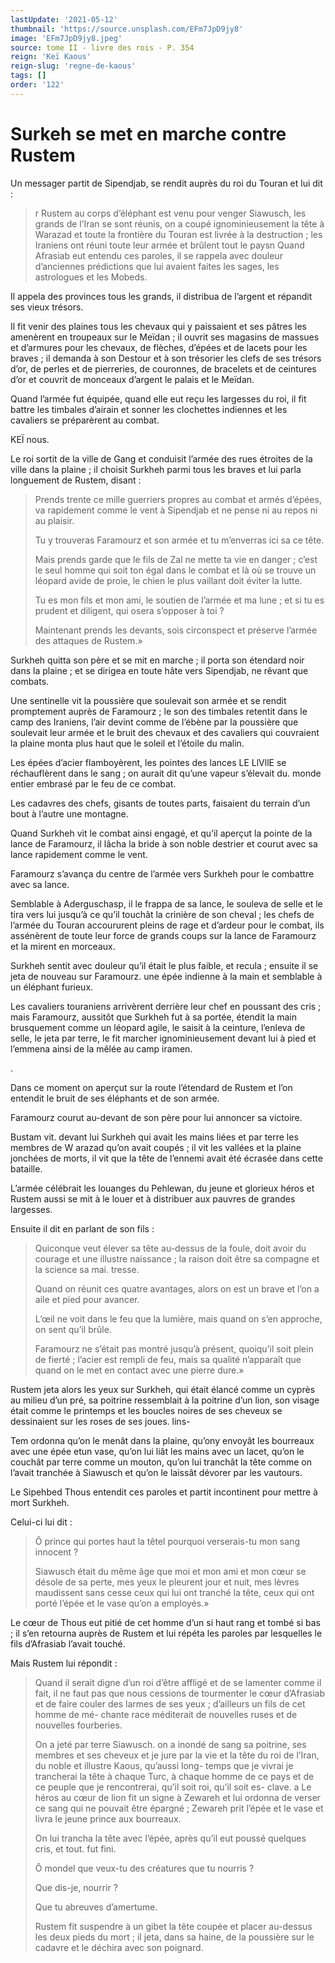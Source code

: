 ```yaml
---
lastUpdate: '2021-05-12'
thumbnail: 'https://source.unsplash.com/EFm7JpD9jy8'
image: 'EFm7JpD9jy8.jpeg'
source: tome II - livre des rois - P. 354
reign: 'Keï Kaous'
reign-slug: 'regne-de-kaous'
tags: []
order: '122'
---
```


# Surkeh se met en marche contre Rustem

Un messager partit de Sipendjab, se rendit auprès du roi du Touran et lui dit :

> r Rustem au corps d’éléphant est venu pour venger Siawusch, les grands de l’Iran se sont réunis, on a coupé ignominieusement la tête à Warazad et toute la frontière du Touran est livrée à la destruction ; les Iraniens ont réuni toute leur armée et brûlent tout le paysn Quand Afrasiab eut entendu ces paroles, il se rappela avec douleur d’anciennes prédictions que lui avaient faites les sages, les astrologues et les Mobeds.

Il appela des provinces tous les grands, il distribua de l’argent et répandit ses vieux trésors.

Il fit venir des plaines tous les chevaux qui y paissaient et ses pâtres les amenèrent en troupeaux sur le Meïdan ; il ouvrit ses magasins de massues et d’armures pour les chevaux, de flèches, d’épées et de lacets pour les braves ; il demanda à son Destour et à son trésorier les clefs de ses trésors d’or, de perles et de pierreries, de couronnes, de bracelets et de ceintures d’or et couvrit de monceaux d’argent le palais et le Meïdan.

Quand l’armée fut équipée, quand elle eut reçu les largesses du roi, il fit battre les timbales d’airain et sonner les clochettes indiennes et les cavaliers se préparèrent au combat.

KEÏ nous.

Le roi sortit de la ville de Gang et conduisit l’armée des rues étroites de la ville dans la plaine ; il choisit Surkheh parmi tous les braves et lui parla longuement de Rustem, disant :

> Prends trente ce mille guerriers propres au combat et armés d’épées, va rapidement comme le vent à Sipendjab et ne pense ni au repos ni au plaisir.
>
> Tu y trouveras Faramourz et son armée et tu m’enverras ici sa ce tête.
>
> Mais prends garde que le fils de Zal ne mette ta vie en danger ; c’est le seul homme qui soit ton égal dans le combat et là où se trouve un léopard avide de proie, le chien le plus vaillant doit éviter la lutte.
>
> Tu es mon fils et mon ami, le soutien de l’armée et ma lune ; et si tu es prudent et diligent, qui osera s’opposer à toi ?
>
> Maintenant prends les devants, sois circonspect et préserve l’armée des attaques de Rustem.»

Surkheh quitta son père et se mit en marche ; il porta son étendard noir dans la plaine ; et se dirigea en toute hâte vers Sipendjab, ne rêvant que combats.

Une sentinelle vit la poussière que soulevait son armée et se rendit promptement auprès de Faramourz ; le son des timbales retentit dans le camp des Iraniens, l’air devint comme de l’ébène par la poussière que soulevait leur armée et le bruit des chevaux et des cavaliers qui couvraient la plaine monta plus haut que le soleil et l’étoile du malin.

Les épées d’acier flamboyèrent, les pointes des lances LE LlVllE se réchauflèrent dans le sang ; on aurait dit qu’une vapeur s’élevait du. monde entier embrasé par le feu de ce combat.

Les cadavres des chefs, gisants de toutes parts, faisaient du terrain d’un bout à l’autre une montagne.

Quand Surkheh vit le combat ainsi engagé, et qu’il aperçut la pointe de la lance de Faramourz, il lâcha la bride à son noble destrier et courut avec sa lance rapidement comme le vent.

Faramourz s’avança du centre de l’armée vers Surkheh pour le combattre avec sa lance.

Semblable à Aderguschasp, il le frappa de sa lance, le souleva de selle et le tira vers lui jusqu’à ce qu’il touchât la crinière de son cheval ; les chefs de l’armée du Touran accoururent pleins de rage et d’ardeur pour le combat, ils assénèrent de toute leur force de grands coups sur la lance de Faramourz et la mirent en morceaux.

Surkheh sentit avec douleur qu’il était le plus faible, et recula ; ensuite il se jeta de nouveau sur Faramourz. une épée indienne à la main et semblable à un éléphant furieux.

Les cavaliers touraniens arrivèrent derrière leur chef en poussant des cris ; mais Faramourz, aussitôt que Surkheh fut à sa portée, étendit la main brusquement comme un léopard agile, le saisit à la ceinture, l’enleva de selle, le jeta par terre, le fit marcher ignominieusement devant lui à pied et l’emmena ainsi de la mêlée au camp iramen.

.

Dans ce moment on aperçut sur la route l’étendard de Rustem et l’on entendit le bruit de ses éléphants et de son armée.

Faramourz courut au-devant de son père pour lui annoncer sa victoire.

Bustam vit. devant lui Surkheh qui avait les mains liées et par terre les membres de W arazad qu’on avait coupés ; il vit les vallées et la plaine jonchées de morts, il vit que la tête de l’ennemi avait été écrasée dans cette bataille.

L’armée célébrait les louanges du Pehlewan, du jeune et glorieux héros et Rustem aussi se mit à le louer et à distribuer aux pauvres de grandes largesses.

Ensuite il dit en parlant de son fils :

> Quiconque veut élever sa tête au-dessus de la foule, doit avoir du courage et une illustre naissance ; la raison doit être sa compagne et la science sa mai. tresse.
>
> Quand on réunit ces quatre avantages, alors on est un brave et l’on a aile et pied pour avancer.
>
> L’œil ne voit dans le feu que la lumière, mais quand on s’en approche, on sent qu’il brûle.
>
> Faramourz ne s’était pas montré jusqu’à présent, quoiqu’il soit plein de fierté ; l’acier est rempli de feu, mais sa qualité n’apparaît que quand on le met en contact avec une pierre dure.»

Rustem jeta alors les yeux sur Surkheh, qui était élancé comme un cyprès au milieu d’un pré, sa poitrine ressemblait à la poitrine d’un lion, son visage était comme le printemps et les boucles noires de ses cheveux se dessinaient sur les roses de ses joues. lins-

Tem ordonna qu’on le menât dans la plaine, qu’ony envoyât les bourreaux avec une épée etun vase, qu’on lui liât les mains avec un lacet, qu’on le couchât par terre comme un mouton, qu’on lui tranchât la tête comme on l’avait tranchée à Siawusch et qu’on le laissât dévorer par les vautours.

Le Sipehbed Thous entendit ces paroles et partit incontinent pour mettre à mort Surkheh.

Celui-ci lui dit :

> Ô prince qui portes haut la têtel pourquoi verserais-tu mon sang innocent ?
>
> Siawusch était du même âge que moi et mon ami et mon cœur se désole de sa perte, mes yeux le pleurent jour et nuit, mes lèvres maudissent sans cesse ceux qui lui ont tranché la tête, ceux qui ont porté l’épée et le vase qu’on a employés.»

Le cœur de Thous eut pitié de cet homme d’un si haut rang et tombé si bas ; il s’en retourna auprès de Rustem et lui répéta les paroles par lesquelles le fils d’Afrasiab l’avait touché.

Mais Rustem lui répondit :

> Quand il serait digne d’un roi d’être affligé et de se lamenter comme il fait, il ne faut pas que nous cessions de tourmenter le cœur d’Afrasiab et de faire couler des larmes de ses yeux ; d’ailleurs un fils de cet homme de mé- chante race méditerait de nouvelles ruses et de nouvelles fourberies.
>
> On a jeté par terre Siawusch. on a inondé de sang sa poitrine, ses membres et ses cheveux et je jure par la vie et la tête du roi de l’Iran, du noble et illustre Kaous, qu’aussi long- temps que je vivrai je trancherai la tête à chaque Turc, à chaque homme de ce pays et de ce peuple que je rencontrerai, qu’il soit roi, qu’il soit es- clave. a Le héros au cœur de lion fit un signe à Zewareh et lui ordonna de verser ce sang qui ne pouvait être épargné ; Zewareh prit l’épée et le vase et livra le jeune prince aux bourreaux.
>
> On lui trancha la tête avec l’épée, après qu’il eut poussé quelques cris, et tout. fut fini.
>
> Ô mondel que veux-tu des créatures que tu nourris ?
>
> Que dis-je, nourrir ?
>
> Que tu abreuves d’amertume.
>
> Rustem fit suspendre à un gibet la tête coupée et placer au-dessus les deux pieds du mort ; il jeta, dans sa haine, de la poussière sur le cadavre et le déchira avec son poignard.
